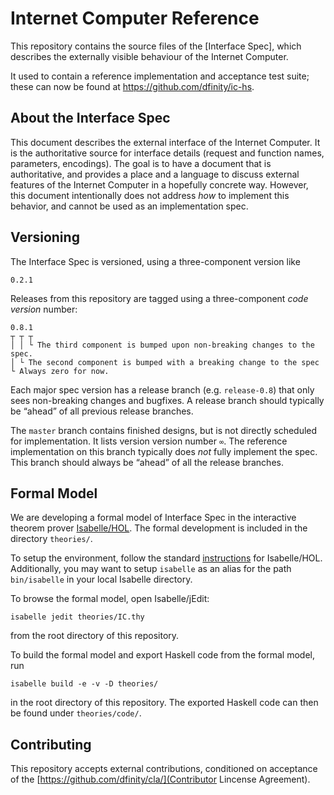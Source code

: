 # Internet Computer Reference

This repository contains the source files of the [Interface Spec], which describes the externally visible behaviour of the Internet Computer.

It used to contain a reference implementation and acceptance test suite; these can now be found at <https://github.com/dfinity/ic-hs>.

## About the Interface Spec

This document describes the external interface of the Internet Computer. It is the authoritative source for interface details (request and function names, parameters, encodings). The goal is to have a document that is authoritative, and provides a place and a language to discuss external features of the Internet Computer in a hopefully concrete way. However, this document intentionally does not address _how_ to implement this behavior, and cannot be used as an implementation spec.

## Versioning

The Interface Spec is versioned, using a three-component version like

    0.2.1

Releases from this repository are tagged using a three-component _code
version_ number:

    0.8.1
    ┬ ┬ ┬
    │ │ └ The third component is bumped upon non-breaking changes to the spec.
    │ └ The second component is bumped with a breaking change to the spec
    └ Always zero for now.

Each major spec version has a release branch (e.g. `release-0.8`) that only sees
non-breaking changes and bugfixes. A release branch should typically be “ahead” of all previous release branches.

The `master` branch contains finished designs, but is not directly scheduled
for implementation. It lists version version number `∞`. The reference
implementation on this branch typically does _not_ fully implement the spec. This branch should always be “ahead” of all the release branches.

## Formal Model

We are developing a formal model of Interface Spec in the interactive theorem prover [Isabelle/HOL](https://isabelle.in.tum.de/).
The formal development is included in the directory `theories/`.

To setup the environment, follow the standard [instructions](https://isabelle.in.tum.de/installation.html) for Isabelle/HOL.
Additionally, you may want to setup `isabelle` as an alias for the path `bin/isabelle` in your local Isabelle directory.

To browse the formal model, open Isabelle/jEdit:
```
isabelle jedit theories/IC.thy
```
from the root directory of this repository.

To build the formal model and export Haskell code from the formal model, run
```
isabelle build -e -v -D theories/
```
in the root directory of this repository. The exported Haskell code can then be found under `theories/code/`.

## Contributing

This repository accepts external contributions, conditioned on acceptance of the [https://github.com/dfinity/cla/](Contributor Lincense Agreement).
